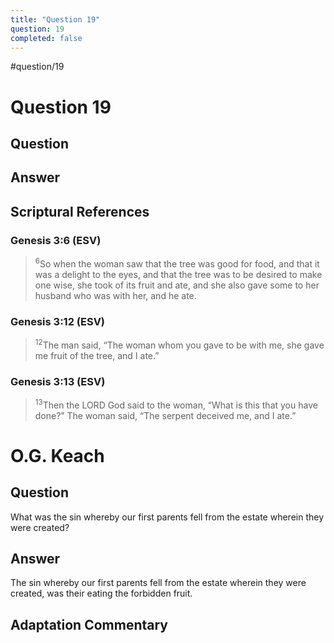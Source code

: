```yaml
---
title: "Question 19"
question: 19
completed: false
---
```

#question/19
# Question 19

## Question


## Answer


## Scriptural References
### Genesis 3:6 (ESV)
> <sup>6</sup>So when the woman saw that the tree was good for food, and that it was a delight to the eyes, and that the tree was to be desired to make one wise, she took of its fruit and ate, and she also gave some to her husband who was with her, and he ate.

### Genesis 3:12 (ESV)
> <sup>12</sup>The man said, “The woman whom you gave to be with me, she gave me fruit of the tree, and I ate.”

### Genesis 3:13 (ESV)
> <sup>13</sup>Then the LORD God said to the woman, “What is this that you have done?” The woman said, “The serpent deceived me, and I ate.”

# O.G. Keach
## Question
What was the sin whereby our first parents fell from the estate wherein they were created?

## Answer
The sin whereby our first parents fell from the estate wherein they were created, was their eating the forbidden fruit.

## Adaptation Commentary
